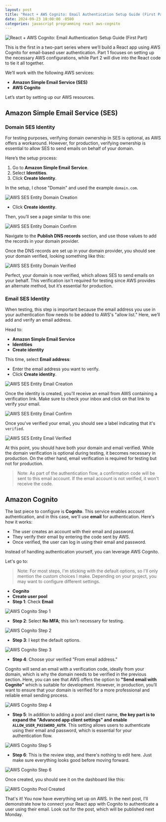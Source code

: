 ```yaml
---
layout: post
title: "React + AWS Cognito: Email Authentication Setup Guide (First Part)"
date: 2024-09-23 10:00:00 -0500
categories: javascript programming react aws-cognito
---
```


![React + AWS Cognito: Email Authentication Setup Guide (First Part)](/assets/aws-cognito-user-password-authentication/banner.png)

This is the first in a two-part series where we’ll build a React app using AWS Cognito for email-based user authentication. Part 1 focuses on setting up the necessary AWS configurations, while Part 2 will dive into the React code to tie it all together.

We’ll work with the following AWS services:

- **Amazon Simple Email Service (SES)**
- **AWS Cognito**

Let’s start by setting up our AWS resources.

## Amazon Simple Email Service (SES)

### Domain SES Identity

For testing purposes, verifying domain ownership in SES is optional, as AWS offers a workaround. However, for production, verifying ownership is essential to allow SES to send emails on behalf of your domain.

Here’s the setup process:

1. Go to **Amazon Simple Email Service**.
2. Select **Identities**.
3. Click **Create Identity**.

In the setup, I chose "Domain" and used the example `domain.com`.

![AWS SES Entity Domain Creation](/assets/aws-cognito-user-password-authentication/aws-ses-domain-create.png)

- Click **Create identity**.

Then, you’ll see a page similar to this one:

![AWS SES Entity Domain Confirm](/assets/aws-cognito-user-password-authentication/aws-ses-domain-confirm.png)

Navigate to the **Publish DNS records** section, and use those values to add the records in your domain provider.

Once the DNS records are set up in your domain provider, you should see your domain verified, looking something like this:

![AWS SES Entity Domain Verified](/assets/aws-cognito-user-password-authentication/aws-ses-domain-verified.png)

Perfect, your domain is now verified, which allows SES to send emails on your behalf. This verification isn't required for testing since AWS provides an alternate method, but it’s essential for production.

### Email SES Identity

When testing, this step is important because the email address you use in your authentication flow needs to be added to AWS's "allow list." Here, we’ll add and verify an email address.

Head to:

- **Amazon Simple Email Service**
- **Identities**
- **Create identity**

This time, select **Email address**:

- Enter the email address you want to verify.
- Click **Create identity**.

![AWS SES Entity Email Creation](/assets/aws-cognito-user-password-authentication/aws-ses-email-create.png)

Once the identity is created, you'll receive an email from AWS containing a verification link. Make sure to check your inbox and click on that link to verify your email.

![AWS SES Entity Email Confirm](/assets/aws-cognito-user-password-authentication/aws-ses-email-confirm.png)

Once you've verified your email, you should see a label indicating that it's `verified`.

![AWS SES Entity Email Verified](/assets/aws-cognito-user-password-authentication/aws-ses-email-verified.png)

At this point, you should have both your domain and email verified. While the domain verification is optional during testing, it becomes necessary in production. On the other hand, email verification is required for testing but not for production.

> Note: As part of the authentication flow, a confirmation code will be sent to this email account. If the email account is not verified, it won't receive the code.

## Amazon Cognito

The last piece to configure is **Cognito**. This service enables account authentication, and in this case, we'll use **email** for authentication. Here's how it works:

- The user creates an account with their email and password.
- They verify their email by entering the code sent by AWS.
- Once verified, the user can log in using their email and password.

Instead of handling authentication yourself, you can leverage AWS Cognito.

Let's go to:

> Note: For most steps, I'm sticking with the default options, so I'll only mention the custom choices I make. Depending on your project, you may want to configure different settings.

- **Cognito**
- **Create user pool**
- **Step 1**: Check **Email**

![AWS Cognito Step 1](/assets/aws-cognito-user-password-authentication/aws-cognito-step1.png)

- **Step 2**: Select **No MFA**; this isn't necessary for testing.

![AWS Cognito Step 2](/assets/aws-cognito-user-password-authentication/aws-cognito-step2.png)

- **Step 3**: I kept the default options.

![AWS Cognito Step 3](/assets/aws-cognito-user-password-authentication/aws-cognito-step3.png)

- **Step 4**: Choose your verified "From email address."

Cognito will send an email with a verification code, ideally from your domain, which is why the domain needs to be verified in the previous section. Here, you can see that AWS offers the option to **"Send email with Cognito"** which is suitable for development. However, in production, you’ll want to ensure that your domain is verified for a more professional and reliable email sending process.

![AWS Cognito Step 4](/assets/aws-cognito-user-password-authentication/aws-cognito-step4.png)

- **Step 5**: In addition to adding a pool and client name, **the key part is to expand the "Advanced app client settings" and enable `ALLOW_USER_PASSWORD_AUTH`**. This setting allows users to authenticate using their email and password, which is essential for your authentication flow.

![AWS Cognito Step 5](/assets/aws-cognito-user-password-authentication/aws-cognito-step5.png)

- **Step 6**: This is the review step, and there's nothing to edit here. Just make sure everything looks good before moving forward.

![AWS Cognito Step 6](/assets/aws-cognito-user-password-authentication/aws-cognito-step6.png)

Once created, you should see it on the dashboard like this:

![AWS Cognito Pool Created](/assets/aws-cognito-user-password-authentication/aws-cognito-created.png)

That's it! You now have everything set up on AWS. In the next post, I'll demonstrate how to connect your React app with Cognito to authenticate a user using their email. Look out for the post, which will be published next Monday.
